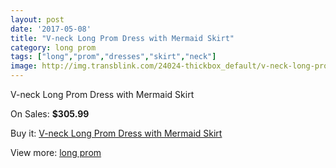 ```yaml
---
layout: post
date: '2017-05-08'
title: "V-neck Long Prom Dress with Mermaid Skirt"
category: long prom
tags: ["long","prom","dresses","skirt","neck"]
image: http://img.transblink.com/24024-thickbox_default/v-neck-long-prom-dress-with-mermaid-skirt.jpg
---
```

V-neck Long Prom Dress with Mermaid Skirt

On Sales: **$305.99**
<a href="https://www.transblink.com/en/long-prom/7617-v-neck-long-prom-dress-with-mermaid-skirt.html"><amp-img layout="responsive" width="600" height="600" src="//img.transblink.com/24024-thickbox_default/v-neck-long-prom-dress-with-mermaid-skirt.jpg" alt="V-neck Long Prom Dress with Mermaid Skirt 0" /></a>
<a href="https://www.transblink.com/en/long-prom/7617-v-neck-long-prom-dress-with-mermaid-skirt.html"><amp-img layout="responsive" width="600" height="600" src="//img.transblink.com/24027-thickbox_default/v-neck-long-prom-dress-with-mermaid-skirt.jpg" alt="V-neck Long Prom Dress with Mermaid Skirt 1" /></a>
<a href="https://www.transblink.com/en/long-prom/7617-v-neck-long-prom-dress-with-mermaid-skirt.html"><amp-img layout="responsive" width="600" height="600" src="//img.transblink.com/24026-thickbox_default/v-neck-long-prom-dress-with-mermaid-skirt.jpg" alt="V-neck Long Prom Dress with Mermaid Skirt 2" /></a>
<a href="https://www.transblink.com/en/long-prom/7617-v-neck-long-prom-dress-with-mermaid-skirt.html"><amp-img layout="responsive" width="600" height="600" src="//img.transblink.com/24025-thickbox_default/v-neck-long-prom-dress-with-mermaid-skirt.jpg" alt="V-neck Long Prom Dress with Mermaid Skirt 3" /></a>

Buy it: [V-neck Long Prom Dress with Mermaid Skirt](https://www.transblink.com/en/long-prom/7617-v-neck-long-prom-dress-with-mermaid-skirt.html "V-neck Long Prom Dress with Mermaid Skirt")

View more: [long prom](https://www.transblink.com/en/58-long-prom "long prom")